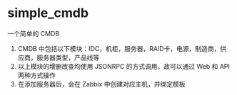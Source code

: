 # simple_cmdb

一个简单的 CMDB

1. CMDB 中包括以下模块：IDC，机柜，服务器，RAID卡，电源，制造商，供应商，服务器类型，产品线等
2. 以上模块的增删改查均使用 JSONRPC 的方式调用，故可以通过 Web 和 API 两种方式操作
3. 在添加服务器后，会在 Zabbix 中创建对应主机，并绑定模板
